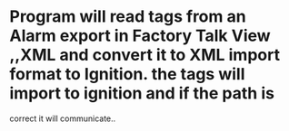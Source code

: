 # Program will read tags from an Alarm export in Factory Talk View ,,XML and convert it to XML import format to Ignition. the tags will import to ignition and if the path is 
   correct it will communicate.. 
   
   
